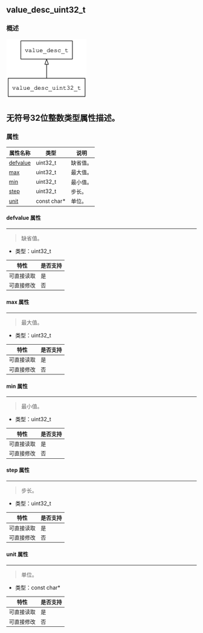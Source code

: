 ## value\_desc\_uint32\_t
### 概述
![image](images/value_desc_uint32_t_0.png)

无符号32位整数类型属性描述。
----------------------------------
### 属性
<p id="value_desc_uint32_t_properties">

| 属性名称 | 类型 | 说明 | 
| -------- | ----- | ------------ | 
| <a href="#value_desc_uint32_t_defvalue">defvalue</a> | uint32\_t | 缺省值。 |
| <a href="#value_desc_uint32_t_max">max</a> | uint32\_t | 最大值。 |
| <a href="#value_desc_uint32_t_min">min</a> | uint32\_t | 最小值。 |
| <a href="#value_desc_uint32_t_step">step</a> | uint32\_t | 步长。 |
| <a href="#value_desc_uint32_t_unit">unit</a> | const char* | 单位。 |
#### defvalue 属性
-----------------------
> <p id="value_desc_uint32_t_defvalue">缺省值。

* 类型：uint32\_t

| 特性 | 是否支持 |
| -------- | ----- |
| 可直接读取 | 是 |
| 可直接修改 | 否 |
#### max 属性
-----------------------
> <p id="value_desc_uint32_t_max">最大值。

* 类型：uint32\_t

| 特性 | 是否支持 |
| -------- | ----- |
| 可直接读取 | 是 |
| 可直接修改 | 否 |
#### min 属性
-----------------------
> <p id="value_desc_uint32_t_min">最小值。

* 类型：uint32\_t

| 特性 | 是否支持 |
| -------- | ----- |
| 可直接读取 | 是 |
| 可直接修改 | 否 |
#### step 属性
-----------------------
> <p id="value_desc_uint32_t_step">步长。

* 类型：uint32\_t

| 特性 | 是否支持 |
| -------- | ----- |
| 可直接读取 | 是 |
| 可直接修改 | 否 |
#### unit 属性
-----------------------
> <p id="value_desc_uint32_t_unit">单位。

* 类型：const char*

| 特性 | 是否支持 |
| -------- | ----- |
| 可直接读取 | 是 |
| 可直接修改 | 否 |
